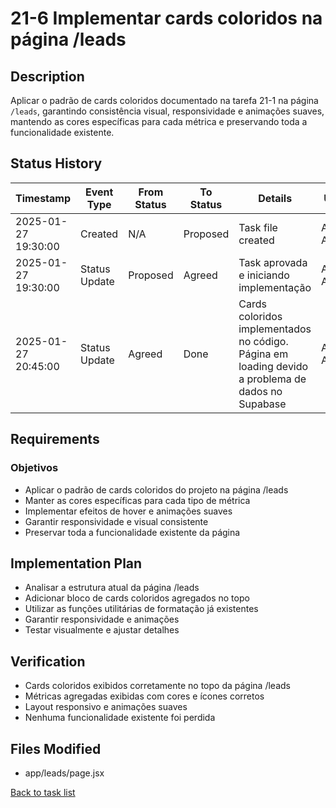 # 21-6 Implementar cards coloridos na página /leads

## Description

Aplicar o padrão de cards coloridos documentado na tarefa 21-1 na página `/leads`, garantindo consistência visual, responsividade e animações suaves, mantendo as cores específicas para cada métrica e preservando toda a funcionalidade existente.

## Status History

| Timestamp | Event Type | From Status | To Status | Details | User |
|-----------|------------|-------------|-----------|---------|------|
| 2025-01-27 19:30:00 | Created | N/A | Proposed | Task file created | AI Agent |
| 2025-01-27 19:30:00 | Status Update | Proposed | Agreed | Task aprovada e iniciando implementação | AI Agent |
| 2025-01-27 20:45:00 | Status Update | Agreed | Done | Cards coloridos implementados no código. Página em loading devido a problema de dados no Supabase | AI Agent |

## Requirements

### Objetivos
- Aplicar o padrão de cards coloridos do projeto na página /leads
- Manter as cores específicas para cada tipo de métrica
- Implementar efeitos de hover e animações suaves
- Garantir responsividade e visual consistente
- Preservar toda a funcionalidade existente da página

## Implementation Plan
- Analisar a estrutura atual da página /leads
- Adicionar bloco de cards coloridos agregados no topo
- Utilizar as funções utilitárias de formatação já existentes
- Garantir responsividade e animações
- Testar visualmente e ajustar detalhes

## Verification
- Cards coloridos exibidos corretamente no topo da página /leads
- Métricas agregadas exibidas com cores e ícones corretos
- Layout responsivo e animações suaves
- Nenhuma funcionalidade existente foi perdida

## Files Modified
- app/leads/page.jsx

[Back to task list](../tasks.md) 